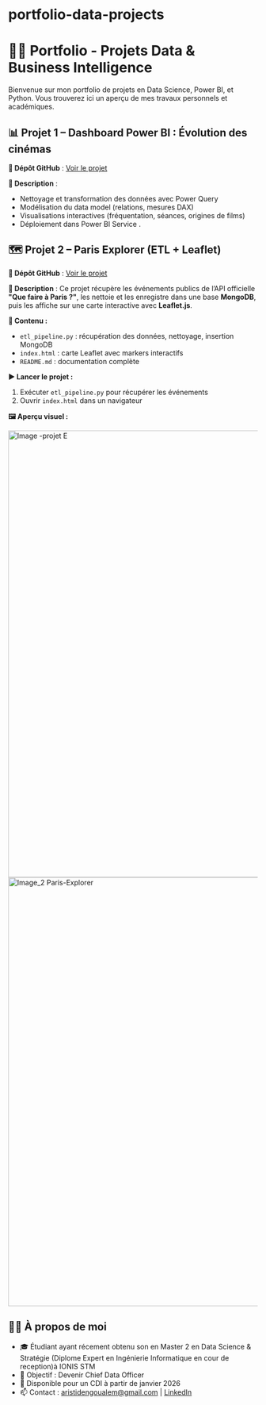 # portfolio-data-projects
# 👨‍💻 Portfolio - Projets Data & Business Intelligence

Bienvenue sur mon portfolio de projets en Data Science, Power BI, et Python. Vous trouverez ici un aperçu de mes travaux personnels et académiques.

## 📊 Projet 1 – Dashboard Power BI : Évolution des cinémas

**🔗 Dépôt GitHub** : [Voir le projet](https://github.com/ngaristide/Dashbord_Projet_POWER-BI)

**📌 Description** :
- Nettoyage et transformation des données avec Power Query
- Modélisation du data model (relations, mesures DAX)
- Visualisations interactives (fréquentation, séances, origines de films)
- Déploiement dans Power BI Service
.
## 🗺️ Projet 2 – Paris Explorer (ETL + Leaflet)

**🔗 Dépôt GitHub** : [Voir le projet](https://github.com/ngaristide/nom_du_depot_ETL_Paris) 

**📌 Description** :
Ce projet récupère les événements publics de l’API officielle **"Que faire à Paris ?"**, les nettoie et les enregistre dans une base **MongoDB**, puis les affiche sur une carte interactive avec **Leaflet.js**.

**🧩 Contenu :**
- `etl_pipeline.py` : récupération des données, nettoyage, insertion MongoDB
- `index.html` : carte Leaflet avec markers interactifs
- `README.md` : documentation complète

**▶️ Lancer le projet :**
1. Exécuter `etl_pipeline.py` pour récupérer les événements
2. Ouvrir `index.html` dans un navigateur

**🖼️ Aperçu visuel :**

<img width="901" alt="Image -projet E" src="https://github.com/user-attachments/assets/c3c34e67-c920-4b38-98a0-fd39e52f2cde" />
<img width="865" alt="Image_2 Paris-Explorer" src="https://github.com/user-attachments/assets/e7ec1dfb-8dab-44ce-9429-43e518179766" />

## 🧑‍💼 À propos de moi

- 🎓 Étudiant ayant récement obtenu son en Master 2 en Data Science & Stratégie (Diplome Expert en Ingénierie Informatique en cour de reception)à IONIS STM
- 📌 Objectif : Devenir Chief Data Officer
- 💼 Disponible pour un CDI à partir de janvier 2026
- 📫 Contact : aristidengoualem@gmail.com | [LinkedIn](https://www.linkedin.com/in/aristidengoualem/)

